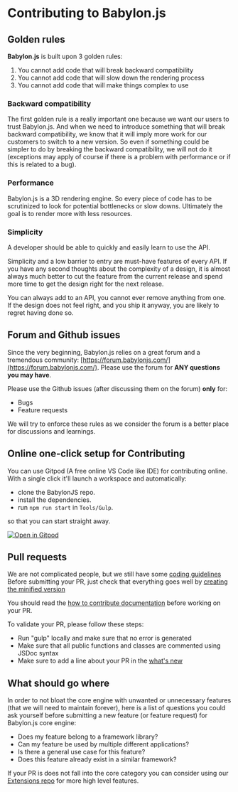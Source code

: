 # Contributing to Babylon.js

## Golden rules

**Babylon.js** is built upon 3 golden rules:

1. You cannot add code that will break backward compatibility
2. You cannot add code that will slow down the rendering process
3. You cannot add code that will make things complex to use

### Backward compatibility

The first golden rule is a really important one because we want our users to trust Babylon.js. And when we need to introduce something that will break backward compatibility, we know that it will imply more work for our customers to switch to a new version. So even if something could be simpler to do by breaking the backward compatibility, we will not do it (exceptions may apply of course if there is a problem with performance or if this is related to a bug).

### Performance

Babylon.js is a 3D rendering engine. So every piece of code has to be scrutinized to look for potential bottlenecks or slow downs. Ultimately the goal is to render more with less resources.

### Simplicity

A developer should be able to quickly and easily learn to use the API.

Simplicity and a low barrier to entry are must-have features of every API. If you have any second thoughts about the complexity of a design, it is almost always much better to cut the feature from the current release and spend more time to get the design right for the next release.

You can always add to an API, you cannot ever remove anything from one. If the design does not feel right, and you ship it anyway, you are likely to regret having done so.

## Forum and Github issues

Since the very beginning, Babylon.js relies on a great forum and a tremendous community: [https://forum.babylonjs.com/](https://forum.babylonjs.com/). Please use the forum for **ANY questions you may have**.

Please use the Github issues (after discussing them on the forum) **only** for:

- Bugs
- Feature requests

We will try to enforce these rules as we consider the forum is a better place for discussions and learnings.

## Online one-click setup for Contributing

You can use Gitpod (A free online VS Code like IDE) for contributing online. With a single click it'll launch a workspace and automatically:

- clone the BabylonJS repo.
- install the dependencies.
- run `npm run start` in `Tools/Gulp`.

so that you can start straight away.

[![Open in Gitpod](https://gitpod.io/button/open-in-gitpod.svg)](https://gitpod.io/#https://github.com/BabylonJS/Babylon.js)

## Pull requests

We are not complicated people, but we still have some [coding guidelines](https://doc.babylonjs.com/divingDeeper/developWithBjs/approvedNamingConventions)
Before submitting your PR, just check that everything goes well by [creating the minified version](https://doc.babylonjs.com/advanced_topics/minifiedVer)

You should read the [how to contribute documentation](https://doc.babylonjs.com/divingDeeper/developWithBjs/contributeToDocs) before working on your PR.

To validate your PR, please follow these steps:

- Run "gulp" locally and make sure that no error is generated
- Make sure that all public functions and classes are commented using JSDoc syntax
- Make sure to add a line about your PR in the [what's new](https://github.com/BabylonJS/Babylon.js/blob/master/dist/preview%20release/what's%20new.md)

## What should go where

In order to not bloat the core engine with unwanted or unnecessary features (that we will need to maintain forever), here is a list of questions you could ask yourself before submitting a new feature (or feature request) for Babylon.js core engine:

- Does my feature belong to a framework library?
- Can my feature be used by multiple different applications?
- Is there a general use case for this feature?
- Does this feature already exist in a similar framework?

If your PR is does not fall into the core category you can consider using our [Extensions repo](https://github.com/BabylonJS/Extensions) for more high level features.

